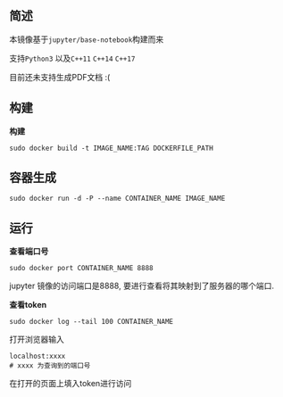 ## 简述
本镜像基于`jupyter/base-notebook`构建而来

支持`Python3` 以及`C++11` `C++14` `C++17`

目前还未支持生成PDF文档 :(

## 构建

**构建**
```
sudo docker build -t IMAGE_NAME:TAG DOCKERFILE_PATH
```

## 容器生成

```
sudo docker run -d -P --name CONTAINER_NAME IMAGE_NAME
```

## 运行

**查看端口号**

```
sudo docker port CONTAINER_NAME 8888
```
jupyter 镜像的访问端口是8888, 要进行查看将其映射到了服务器的哪个端口.


**查看token**

```
sudo docker log --tail 100 CONTAINER_NAME
```

打开浏览器输入

```
localhost:xxxx
# xxxx 为查询到的端口号
```

在打开的页面上填入token进行访问
